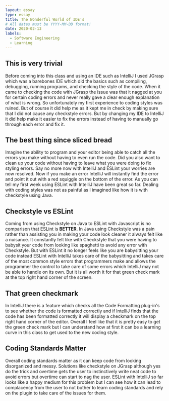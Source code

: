 ```yaml
---
layout: essay
type: essay
title: The Wonderful World of IDE's
# All dates must be YYYY-MM-DD format!
date: 2020-02-13
labels:
  - Software Engineering
  - Learning
---
```


## This is very trivial

Before coming into this class and using an IDE such as IntelliJ I used JGrasp which was a barebones IDE which did the basics such as compiling, debugging, running programs, and checking the style of the code. When it came to checking the code with JGrasp the issue was that it nagged at you for certain coding errors and never really gave a clear enough explanation of what is wrong. So unfortunately my first experience to coding styles was ruined. But of course it did help me as it kept me in check by making sure that I did not cause any checkstyle errors. But by changing my IDE to IntelliJ it did help make it easier to fix the errors instead of having to manually go through each error and fix it.

## The best thing since sliced bread

Imagine the ability to program and your editor being able to catch all the errors you make without having to even run the code. Did you also want to clean up your code without having to leave what you were doing to fix styling errors. Say no more now with IntelliJ and ESLint your worries are now resolved. Now if you make an error IntelliJ will instantly find the error and point it out with a red squiggle on the bottom of the error. As you can tell my first week using ESLint with IntelliJ have been great so far. Dealing with coding styles was not as painful as I imagined like how it is with checkstyle using Java.

## Checkstyle vs ESLint

Coming from using Checkstyle on Java to ESLint with Javascript is no comparison that ESLint is <b>BETTER</b>. In Java using Checkstyle was a pain rather than assisting you in making your code look cleaner it always felt like a nuisance. It constantly felt like with Checkstyle that you were having to babysit your code from looking like spaghetti to avoid any error with Checkstyle. But with ESLint it no longer feels like you are babysitting your code instead ESLint with IntelliJ takes care of the babysitting and takes care of the most common style errors that programmers make and allows the programmer the control to take care of some errors which IntelliJ may not be able to handle on its own. But it is all worth it for that green check mark at the top right hand corner of the screen.

## That green checkmark

In IntelliJ there is a feature which checks all the Code Formatting plug-in's to see whether the code is formatted correctly and if IntelliJ finds that the code has been formatted correctly it will display a checkmark on the top right hand corner of the editor. Overall I feel like that it is pretty easy to get the green check mark but I can understand how at first it can be a learning curve in this class to get used to the new coding style.

## Coding Standards Matter

Overall coding standards matter as it can keep code from looking disorganized and messy. Solutions like checkstyle on JGrasp although yes do the trick and overtime gets the user to instinctively write neat code to avoid errors but overtime can start to nag the user. ESLint with IntelliJ so far looks like a happy medium for this problem but I can see how it can lead to complacency from the user to not bother to learn coding standards and rely on the plugin to take care of the issues for them. 
